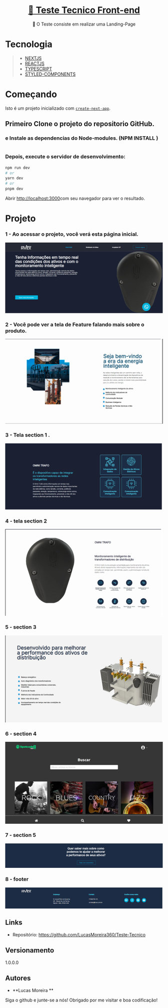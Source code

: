 
<h1 align="center">
    <a href="https://pt-br.reactjs.org/">🔗 Teste Tecnico Front-end</a>
</h1>
<p align="center">🚀 O Teste consiste em realizar uma Landing-Page</p>

# Tecnologia 
> * [NEXTJS](#Utilisation)
> * [REACTJS](#Utilisation)
> * [TYPESCRIPT](#Utilisation)
> * [STYLED-COMPONENTS](#Utilisation)

#
# Começando
  Isto é um [](https://nextjs.org/) projeto inicializado com [`create-next-app`](https://github.com/vercel/next.js/tree/canary/packages/create-next-app).

  ## Primeiro Clone o projeto do repositorio GitHub.
   ### e Instale as dependencias do Node-modules. (NPM INSTALL )

#
### Depois, execute o servidor de desenvolvimento:

```bash
npm run dev
# or
yarn dev
# or
pnpm dev
```
Abrir [http://localhost:3000](http://localhost:3000)com seu navegador para ver o resultado.

# Projeto 


###  1 - Ao acessar o projeto, você verá esta página inicial.

![home](https://github.com/LucasMoreira360/Teste-Tecnico/blob/main/Readme/home.png)

###  2 - Você pode ver a tela de Feature falando mais sobre o produto.

![feature](https://github.com/LucasMoreira360/Teste-Tecnico/blob/main/Readme/feature.png)

###  3 - Tela section 1 .

![section 1 ](https://github.com/LucasMoreira360/Teste-Tecnico/blob/main/Readme/section%201.png)

###  4 - tela section 2 

![section 2](https://github.com/LucasMoreira360/Teste-Tecnico/blob/main/Readme/section%202.png)

###  5 - section 3 

![ section 3](https://github.com/LucasMoreira360/Teste-Tecnico/blob/main/Readme/section%203.png)

###  6 - section 4

![ Guia de pesquisa ](https://github.com/Lucasdfg07/Spotify_clone/blob/master/public/readme_photos/10.png)

###  7 - section 5

![section 5](https://github.com/LucasMoreira360/Teste-Tecnico/blob/main/Readme/section%204.png)


###  8 - footer

![footer ](https://github.com/LucasMoreira360/Teste-Tecnico/blob/main/Readme/footer.png)



##  Links
  - Repositório: https://github.com/LucasMoreira360/Teste-Tecnico

  ## Versionamento

  1.0.0.0

  ## Autores

  *  **Lucas Moreira ** 

  Siga o github e junte-se a nós!
  Obrigado por me visitar e boa codificação!